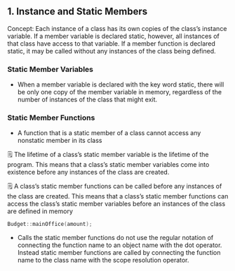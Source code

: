 ## 1. Instance and Static Members

Concept: Each instance of a class has its own copies of the class’s instance variable. If a member variable is declared static, however, all instances of that class have access to that variable. If a member function is declared static, it may be called without any instances of the class being defined.

### Static Member Variables

- When a member variable is declared with the key word static, there will be only one copy of the member variable in memory, regardless of the number of instances of the class that might exit.
### Static Member Functions

- A function that is a static member of a class cannot access any nonstatic member  in its class


🗒️ The lifetime of a class’s static member variable is the lifetime of the program. This means that a class’s static member variables come into existence before any instances of the class are created.


🗒️ A class’s static member functions can be called before any instances of the class are created. This means that a class’s static member functions can access the class’s static member variables before an instances of the class are defined in memory

```cpp
Budget::mainOffice(amount); 
```

- Calls the static member functions do not use the regular notation of connecting the function name to an object name with the dot operator. Instead static member functions are called by connecting the function name to the class name with the scope resolution operator.
